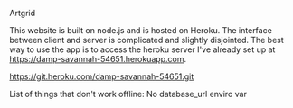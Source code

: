 Artgrid

This website is built on node.js and is hosted on Heroku. The interface between client and server is complicated and slightly disjointed. The best way to use the app is to access the heroku server I've already set up at https://damp-savannah-54651.herokuapp.com. 

https://git.heroku.com/damp-savannah-54651.git

List of things that don't work offline:
No database_url enviro var
	